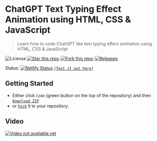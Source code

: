 # ChatGPT Text Typing Effect Animation using HTML, CSS & JavaScript
> Learn how to code ChatGPT like text typing effect animation using HTML, CSS & JavaScript

![License](https://img.shields.io/npm/l/css-star-rating.svg)
[![Star this repo](https://badgen.net/github/stars/blank-yt/ChatGPT-Text-Typing-Effect-Animation-using-HTML-CSS-JavaScript)](https://github.com/blank-yt/ChatGPT-Text-Typing-Effect-Animation-using-HTML-CSS-JavaScript/stargazers/)
[![Fork this repo](https://badgen.net/github/forks/blank-yt/ChatGPT-Text-Typing-Effect-Animation-using-HTML-CSS-JavaScript)](https://github.com/blank-yt/ChatGPT-Text-Typing-Effect-Animation-using-HTML-CSS-JavaScript/fork/)
[![Releases](https://img.shields.io/github/downloads/blank-yt/ChatGPT-Text-Typing-Effect-Animation-using-HTML-CSS-JavaScript/total.svg)](https://github.com/blank-yt/ChatGPT-Text-Typing-Effect-Animation-using-HTML-CSS-JavaScript/archive/refs/tags/Release.zip)

Status: [![Netlify Status](https://api.netlify.com/api/v1/badges/af7b585c-3cda-4201-bb2f-185f7a970b54/deploy-status)](https://dancing-sundae-38d034.netlify.app/) [`(Test it out here)`](https://dancing-sundae-38d034.netlify.app/)

## Getting Started
- Either click `Code` (green button on the top of the repository) and then [`Download ZIP`](https://github.com/blank-yt/ChatGPT-Text-Typing-Effect-Animation-using-HTML-CSS-JavaScript/archive/refs/tags/Release.zip)
- or [`Fork`](https://github.com/blank-yt/ChatGPT-Text-Typing-Effect-Animation-using-HTML-CSS-JavaScript/fork) it to your repository.

## Video
[![Video not available yet](https://img.youtube.com/vi/J64MXmNSVHI/0.jpg)](https://www.youtube.com/watch?v=J64MXmNSVHI)
